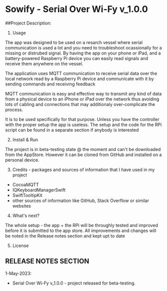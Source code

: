 #  Sowify - Serial Over Wi-Fy v_1.0.0
##Project Description:

1. Usage

The app was designed to be used on a resarch vessel where serial communication is used a lot and you need to troubleshoot ocassionally for a missing or distrubed signal. By having the app on your phone or iPad, and a battery-powered Raspberry Pi device you can easily read signals and receive them anywhere on the vessel. 

The application uses MQTT communication to receive serial data over the local network read by a Raspberry Pi device and communicate with it by sending commands and receiving feedback

MQTT communication is easy and effective way to transmit any kind of data from a physical device to an iPhone or iPad over the network thus avoiding lots of cabling and connections that may additionaly over-complicate the process. 

It is to be used specifically for that purpose. Unless you have the controller with the proper setup the app is useless. The setup and the code for the RPi script can be found in a separate section if anybody is interested

2. Install & Run

The project is in beta-testing state @ the moment and can't be downloaded from the AppStore. However it can be cloned from GitHub and installed on a personal device.

3. Credits - packages and sources of information that I have used in my project

- CocoaMQTT
- IQKeyboardManagerSwift
- SwiftTooltipKit
- other sources of information like GitHub, Stack Overflow or similar websites

4. What's next?

The whole setup - the app + the RPi will be throughly tested and improved before it is submitted to the app store. All improvements and changes will be noted in the Release notes section and kept upt to date

5. License


## RELEASE NOTES SECTION
1-May-2023:
- Serial Over Wi-Fy v_1.0.0 - project released for beta-testing.



